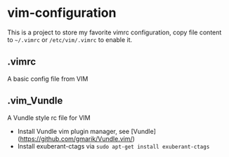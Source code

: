 # vim-configuration
This is a project to store my favorite vimrc configuration, copy file content to  `~/.vimrc` or `/etc/vim/.vimrc` to enable it.

## .vimrc
A basic config file from VIM

## .vim_Vundle
A Vundle style rc file for VIM

* Install Vundle vim plugin manager, see [Vundle] (<https://github.com/gmarik/Vundle.vim/>)
* Install exuberant-ctags via `sudo apt-get install exuberant-ctags`
